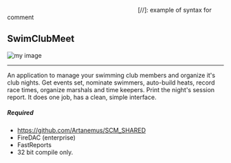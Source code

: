 ![css:](C:\Users\Ben\Documents\GitHub\SCM_SwimClubMeet-R\SwimClubMeet.css)
[//]: example of syntax for comment



## SwimClubMeet

![my image](C:\Users\Ben\Documents\GitHub\SCM_SwimClubMeet-R\ASSETS\SCM_GroupOfIcons.png)

---

An application to manage your swimming club members and organize it's club nights.
Get events set, nominate swimmers, auto-build heats, record race times, organize marshals and time keepers.
Print the night's session report. It does one job, has a clean, simple interface.

##### Required

- https://github.com/Artanemus/SCM_SHARED
- FireDAC (enterprise)
- FastReports
- 32 bit compile only.






